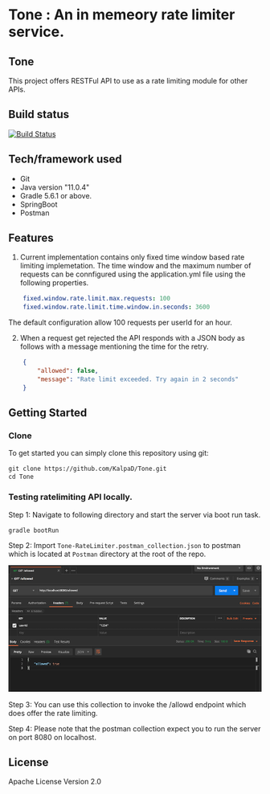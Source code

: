 # Tone : An in memeory rate limiter service.

## Tone
This project offers RESTFul API to use as a rate limiting module for other APIs.

## Build status
[![Build Status](https://travis-ci.com/KalpaD/Tone.svg?token=epdmqZYDyYw7eEghbUEq&branch=master)](https://travis-ci.com/KalpaD/Tone)


## Tech/framework used
* Git
* Java version "11.0.4"
* Gradle 5.6.1 or above.
* SpringBoot
* Postman

## Features

1. Current implementation contains only fixed time window based rate limiting implemetation. The time window and the maximum number of requests can be connfigured using the application.yml file using the following properties.

```yml
    fixed.window.rate.limit.max.requests: 100
    fixed.window.rate.limit.time.window.in.seconds: 3600
```
The default configuration allow 100 requests per userId for an hour.

2. When a request get rejected the API responds with a JSON body as follows with a message mentioning the time for the retry.

```json
    {
        "allowed": false,
        "message": "Rate limit exceeded. Try again in 2 seconds"
    }
```

## Getting Started

### Clone
To get started you can simply clone this repository using git:
```
git clone https://github.com/KalpaD/Tone.git
cd Tone
```

### Testing ratelimiting API locally.

Step 1: Navigate to following directory and start the server via boot run task.

``` 
gradle bootRun
``` 

Step 2: Import `Tone-RateLimiter.postman_collection.json` to postman which is located at `Postman` directory at the root of the repo.

![alt text](Images/postman_collection.png)

Step 3: You can use this collection to invoke the /allowd endpoint which does offer the rate limiting.

Step 4: Please note that the postman collection expect you to run the server on port 8080 on localhost.  

## License
Apache License Version 2.0

